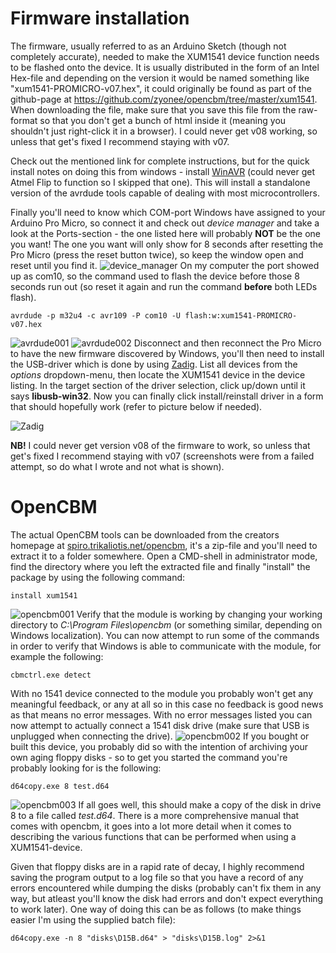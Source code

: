 # Firmware installation
The firmware, usually referred to as an Arduino Sketch (though not completely accurate), needed to make the XUM1541 device function needs to be flashed onto the device. It is usually distributed in the form of an Intel Hex-file and depending on the version it would be named something like "xum1541-PROMICRO-v07.hex", it could originally be found as part of the github-page at https://github.com/zyonee/opencbm/tree/master/xum1541. When downloading the file, make sure that you save this file from the raw-format so that you don't get a bunch of html inside it (meaning you shouldn't just right-click it in a browser). I could never get v08 working, so unless that get's fixed I recommend staying with v07.

Check out the mentioned link for complete instructions, but for the quick install notes on doing this from windows - install [WinAVR](https://sourceforge.net/projects/winavr/) (could never get Atmel Flip to function so I skipped that one). This will install a standalone version of the avrdude tools capable of dealing with most microcontrollers.

Finally you'll need to know which COM-port Windows have assigned to your Arduino Pro Micro, so connect it and check out *device manager* and take a look at the Ports-section - the one listed here will probably **NOT** be the one you want! The one you want will only show for 8 seconds after resetting the Pro Micro (press the reset button twice), so keep the window open and reset until you find it.
![device_manager](https://github.com/tebl/C64-XUM1541/raw/master/documentation/images/device_manager.png)
On my computer the port showed up as com10, so the command used to flash the device before those 8 seconds run out (so reset it again and run the command **before** both LEDs flash).
```
avrdude -p m32u4 -c avr109 -P com10 -U flash:w:xum1541-PROMICRO-v07.hex
```
![avrdude001](https://github.com/tebl/C64-XUM1541/raw/master/documentation/images/avrdude001.png)
![avrdude002](https://github.com/tebl/C64-XUM1541/raw/master/documentation/images/avrdude002.png)
Disconnect and then reconnect the Pro Micro to have the new firmware discovered by Windows, you'll then need to install the USB-driver which is done by using [Zadig](https://zadig.akeo.ie/). List all devices from the *options* dropdown-menu, then locate the XUM1541 device in the device listing. In the target section of the driver selection, click up/down until it says **libusb-win32**. Now you can finally click install/reinstall driver in a form that should hopefully work (refer to picture below if needed).

![Zadig](https://github.com/tebl/C64-XUM1541/raw/master/documentation/images/avrdude004.png)

**NB!** I could never get version v08 of the firmware to work, so unless that get's fixed I recommend staying with v07 (screenshots were from a failed attempt, so do what I wrote and not what is shown).

# OpenCBM
The actual OpenCBM tools can be downloaded from the creators homepage at [spiro.trikaliotis.net/opencbm](https://spiro.trikaliotis.net/opencbm#download), it's a zip-file and you'll need to extract it to a folder somewhere. Open a CMD-shell in administrator mode, find the directory where you left the extracted file and finally "install" the package by using the following command:
```
install xum1541
```
![opencbm001](https://github.com/tebl/C64-XUM1541/raw/master/documentation/images/opencbm001.png)
Verify that the module is working by changing your working directory to *C:\Program Files\opencbm* (or something similar, depending on Windows localization). You can now attempt to run some of the commands in order to verify that Windows is able to communicate with the module, for example the following:
```
cbmctrl.exe detect
```
With no 1541 device connected to the module you probably won't get any meaningful feedback, or any at all so in this case no feedback is good news as that means no error messages. With no error messages listed you can now attempt to actually connect a 1541 disk drive (make sure that USB is unplugged when connecting the drive).
![opencbm002](https://github.com/tebl/C64-XUM1541/raw/master/documentation/images/opencbm002.png)
If you bought or built this device, you probably did so with the intention of archiving your own aging floppy disks - so to get you started the command you're probably looking for is the following:
```
d64copy.exe 8 test.d64
```
![opencbm003](https://github.com/tebl/C64-XUM1541/raw/master/documentation/images/opencbm003.png)
If all goes well, this should make a copy of the disk in drive 8 to a file called *test.d64*. There is a more comprehensive manual that comes with opencbm, it goes into a lot more detail when it comes to describing the various functions that can be performed when using a XUM1541-device.

Given that floppy disks are in a rapid rate of decay, I highly recommend saving the program output to a log file so that you have a record of any errors encountered while dumping the disks (probably can't fix them in any way, but atleast you'll know the disk had errors and don't expect everything to work later). One way of doing this can be as follows (to make things easier I'm using the supplied batch file):
```
d64copy.exe -n 8 "disks\D15B.d64" > "disks\D15B.log" 2>&1
```